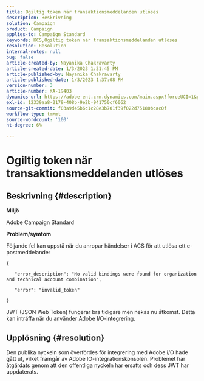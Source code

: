 ```yaml
---
title: Ogiltig token när transaktionsmeddelanden utlöses
description: Beskrivning
solution: Campaign
product: Campaign
applies-to: Campaign Standard
keywords: KCS,Ogiltig token när transaktionsmeddelanden utlöses
resolution: Resolution
internal-notes: null
bug: false
article-created-by: Nayanika Chakravarty
article-created-date: 1/3/2023 1:31:45 PM
article-published-by: Nayanika Chakravarty
article-published-date: 1/3/2023 1:37:08 PM
version-number: 3
article-number: KA-19403
dynamics-url: https://adobe-ent.crm.dynamics.com/main.aspx?forceUCI=1&pagetype=entityrecord&etn=knowledgearticle&id=e553d6f3-6a8b-ed11-81ac-6045bd006149
exl-id: 12339aa8-2179-408b-9e2b-941750cf6062
source-git-commit: f03a9d45b6c1c28e3b701f39f022d75180bcac0f
workflow-type: tm+mt
source-wordcount: '100'
ht-degree: 6%

---
```


# Ogiltig token när transaktionsmeddelanden utlöses

## Beskrivning {#description}


<b>Miljö</b>

Adobe Campaign Standard

<b>Problem/symtom</b>

Följande fel kan uppstå när du anropar händelser i ACS för att utlösa ett e-postmeddelande:






```
{

   "error_description": "No valid bindings were found for organization and technical account combination",

   "error": "invalid_token"

}
```






JWT (JSON Web Token) fungerar bra tidigare men nekas nu åtkomst. Detta kan inträffa när du använder Adobe I/O-integrering.


## Upplösning {#resolution}


Den publika nyckeln som överfördes för integrering med Adobe i/O hade gått ut, vilket framgår av Adobe IO-integrationskonsolen. Problemet har åtgärdats genom att den offentliga nyckeln har ersatts och dess JWT har uppdaterats.
